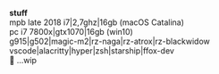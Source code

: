 **stuff**  
mpb late 2018 i7|2,7ghz|16gb (macOS Catalina)  
pc i7 7800x|gtx1070|16gb (win10)  
g915|g502|magic-m2|rz-naga|rz-atrox|rz-blackwidow  
vscode|alacritty|hyper|zsh|starship|ffox-dev  
🍙 ...wip
